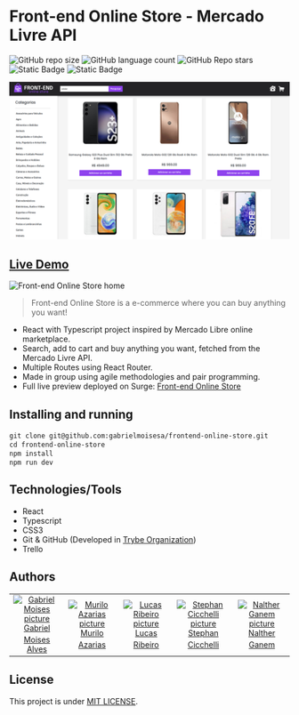 # Front-end Online Store - Mercado Livre API

![GitHub repo size](https://img.shields.io/github/repo-size/gabrielmoisesa/frontend-online-store?style=for-the-badge&color=%238f43ee)
![GitHub language count](https://img.shields.io/github/languages/count/gabrielmoisesa/frontend-online-store?style=for-the-badge&color=%238f43ee)
![GitHub Repo stars](https://img.shields.io/github/stars/gabrielmoisesa/frontend-online-store?style=for-the-badge&color=%238f43ee)
![Static Badge](https://img.shields.io/badge/Typescript-%238f43ee?style=for-the-badge&logo=typescript&logoColor=white&labelColor=%23555555&color=%238f43ee)
![Static Badge](https://img.shields.io/badge/React-%238f43ee?style=for-the-badge&logo=react&logoColor=white&labelColor=%23555555&color=%238f43ee)


<img src="./src/assets/images/frontend-store-preview.png" alt="Front-end Online Store home" width="720">


## [Live Demo](https://frontend-online-store-33.surge.sh)
<img src="./src/assets/images/frontend-store.gif" alt="Front-end Online Store home" width="720">


> Front-end Online Store is a e-commerce where you can buy anything you want!

- React with Typescript project inspired by Mercado Libre online marketplace.
- Search, add to cart and buy anything you want, fetched from the Mercado Livre API.
- Multiple Routes using React Router.
- Made in group using agile methodologies and pair programming.
- Full live preview deployed on Surge: [Front-end Online Store](https://frontend-online-store-33.surge.sh)

## Installing and running

```
git clone git@github.com:gabrielmoisesa/frontend-online-store.git
cd frontend-online-store
npm install
npm run dev
```

## Technologies/Tools

- React
- Typescript
- CSS3
- Git & GitHub (Developed in [Trybe Organization](https://github.com/tryber))
- Trello

## Authors

<table>
  <tr>
    <td align="center">
      <a href="#">
        <img src="https://avatars.githubusercontent.com/u/131400376?v=4" width="100px;" alt="Gabriel Moises picture"/><br>
        <sub>
          <a href="https://github.com/gabrielmoisesa">Gabriel Moises Alves</a>
        </sub>
      </a>
    </td>
    <td align="center">
      <a href="#">
        <img src="https://avatars.githubusercontent.com/u/43286444?v=4" alt="Murilo Azarias picture" width="100px"/><br>
        <sub>
          <a href="https://github.com/mrlazarias">Murilo Azarias</a>
        </sub>
      </a>
    </td>
    <td align="center">
      <a href="#">
        <img src="https://avatars.githubusercontent.com/u/76178670?v=4" alt="Lucas Ribeiro picture" width="100px"/><br>
        <sub>
          <a href="https://github.com/lucasribeiro97">Lucas Ribeiro</a>
        </sub>
      </a>
    </td>
    <td align="center">
      <a href="#">
        <img src="https://avatars.githubusercontent.com/u/131051437?v=4" alt="Stephan Cicchelli picture" width="100px"/><br>
        <sub>
          <a href="https://github.com/Cicchelli">Stephan Cicchelli</a>
        </sub>
      </a>
    </td>
    <td align="center">
      <a href="#">
        <img src="https://avatars.githubusercontent.com/u/128410378?v=4" alt="Nalther Ganem picture" width="100px"/><br>
        <sub>
          <a href="https://github.com/NaltherGanemDev">Nalther Ganem</a>
        </sub>
      </a>
    </td>
  </tr>
</table>

## License

This project is under [MIT LICENSE](LICENSE).

